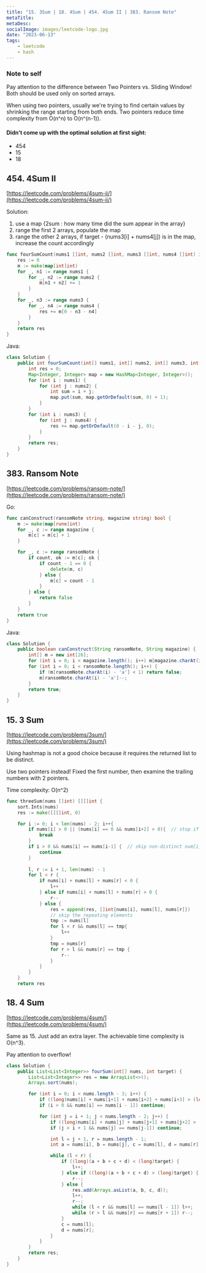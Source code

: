 ```yaml
---
title: "15. 3Sum | 18. 4Sum | 454. 4Sum II | 383. Ransom Note"
metaTitle:
metaDesc:
socialImage: images/leetcode-logo.jpg
date: "2023-06-13"
tags:
    - leetcode
    - hash
---
```


### Note to self
Pay attention to the difference between Two Pointers vs. Sliding Window! Both should be used only on sorted arrays. 

When using two pointers, usually we're trying to find certain values by shrinking the range starting from both ends. Two pointers reduce time complexity from O(n^n) to O(n^(n-1)).


#### Didn't come up with the optimal solution at first sight:
- 454
- 15
- 18

## 454. 4Sum II
[https://leetcode.com/problems/4sum-ii/](https://leetcode.com/problems/4sum-ii/)

Solution: 
1. use a map {2sum : how many time did the sum appear in the array}
2. range the first 2 arrays, populate the map
3. range the other 2 arrays, if target - (nums3[i] + nums4[j]) is in the map, increase the count accordingly

``` go
func fourSumCount(nums1 []int, nums2 []int, nums3 []int, nums4 []int) int {
    res := 0
    m := make(map[int]int)
    for _, n1 := range nums1 {
        for _, n2 := range nums2 {
            m[n1 + n2] += 1
        }
    }
    for _, n3 := range nums3 {
        for _, n4 := range nums4 {
            res += m[0 - n3 - n4]
        }
    }
    return res
}
```

Java: 
``` java
class Solution {
    public int fourSumCount(int[] nums1, int[] nums2, int[] nums3, int[] nums4) {
        int res = 0;
        Map<Integer, Integer> map = new HashMap<Integer, Integer>();
        for (int i : nums1) {
            for (int j : nums2) {
                int sum = i + j;
                map.put(sum, map.getOrDefault(sum, 0) + 1);
            }
        }
        for (int i : nums3) {
            for (int j : nums4) {
                res += map.getOrDefault(0 - i - j, 0);
            }
        }
        return res;
    }
}
```


## 383. Ransom Note
[https://leetcode.com/problems/ransom-note/](https://leetcode.com/problems/ransom-note/)

Go:
``` go
func canConstruct(ransomNote string, magazine string) bool {
    m := make(map[rune]int)
    for _, c := range magazine {
        m[c] = m[c] + 1
    }

    for _, c := range ransomNote {
        if count, ok := m[c]; ok {
            if count - 1 == 0 {
                delete(m, c)
            } else {
                m[c] = count - 1
            }
        } else {
            return false
        }
    }
    return true
}
```

Java:
``` java
class Solution {
    public boolean canConstruct(String ransomNote, String magazine) {
        int[] m = new int[26];
        for (int i = 0; i < magazine.length(); i++) m[magazine.charAt(i) - 'a']++;
        for (int i = 0; i < ransomNote.length(); i++) {
            if (m[ransomNote.charAt(i) - 'a'] < 1) return false;
            m[ransomNote.charAt(i) - 'a']--;
        }
        return true;
    }
}
```


## 15. 3 Sum
[https://leetcode.com/problems/3sum/](https://leetcode.com/problems/3sum/)

Using hashmap is not a good choice because it requires the returned list to be distinct.

Use two pointers instead! Fixed the first number, then examine the trailing numbers with 2 pointers.

Time complexity: O(n^2)

``` go
func threeSum(nums []int) [][]int {
    sort.Ints(nums)
    res := make([][]int, 0)

    for i := 0; i < len(nums) - 2; i++{
        if nums[i] > 0 || (nums[i] == 0 && nums[i+2] > 0){  // stop if the first three nums > 0 
            break
        }
        if i > 0 && nums[i] == nums[i-1] {  // skip non-distinct num[i] (we've dealt with it in previous round alr)
            continue
        }
        
        l, r := i + 1, len(nums) - 1
        for l < r {
            if nums[i] + nums[l] + nums[r] < 0 {
                l++
            } else if nums[i] + nums[l] + nums[r] > 0 {
                r--
            } else {
                res = append(res, []int{nums[i], nums[l], nums[r]})
                // skip the repeating elements
                tmp := nums[l]
                for l < r && nums[l] == tmp{
                    l++
                }
                tmp = nums[r]
                for r > l && nums[r] == tmp {
                    r--
                }
            }
        }
    }
    return res
```


## 18. 4 Sum
[https://leetcode.com/problems/4sum/](https://leetcode.com/problems/4sum/)

Same as 15. Just add an extra layer. The achievable time complexity is O(n^3).

Pay attention to overflow!

```java
class Solution {
    public List<List<Integer>> fourSum(int[] nums, int target) {
        List<List<Integer>> res = new ArrayList<>();
        Arrays.sort(nums);

        for (int i = 0; i < nums.length - 3; i++) {
            if ((long)nums[i] + nums[i+1] + nums[i+2] + nums[i+3] > (long)target) break;    // might overflow
            if (i > 0 && nums[i] == nums[i - 1]) continue;

            for (int j = i + 1; j < nums.length - 2; j++) {
                if ((long)nums[i] + nums[j] + nums[j+1] + nums[j+2] > (long)target) break;
                if (j > i + 1 && nums[j] == nums[j-1]) continue;

                int l = j + 1, r = nums.length - 1;
                int a = nums[i], b = nums[j], c = nums[l], d = nums[r];

                while (l < r) {
                    if ((long)(a + b + c + d) < (long)target) {
                        l++;
                    } else if ((long)(a + b + c + d) > (long)target) {
                        r--;
                    } else {
                        res.add(Arrays.asList(a, b, c, d));
                        l++;
                        r--;
                        while (l < r && nums[l] == nums[l - 1]) l++;
                        while (r > l && nums[r] == nums[r + 1]) r--;
                    }
                    c = nums[l];
                    d = nums[r];
                }
            }
        } 
        return res;
    }
}
```